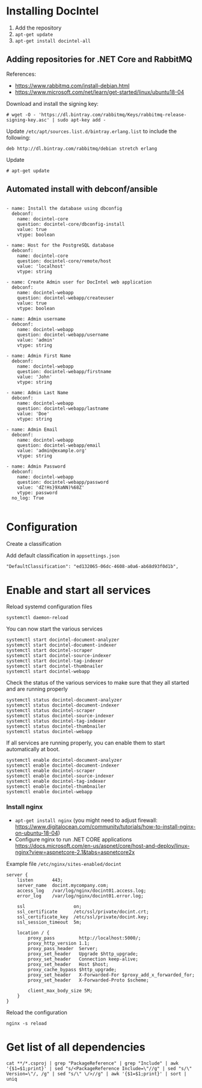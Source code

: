 # Installing DocIntel

1. Add the repository
2. `apt-get update`
3. `apt-get install docintel-all`

## Adding repositories for .NET Core and RabbitMQ

References: 
* https://www.rabbitmq.com/install-debian.html
* https://www.microsoft.com/net/learn/get-started/linux/ubuntu18-04

Download and install the signing key:

    # wget -O - 'https://dl.bintray.com/rabbitmq/Keys/rabbitmq-release-signing-key.asc' | sudo apt-key add -

Update `/etc/apt/sources.list.d/bintray.erlang.list` to include the following:

    deb http://dl.bintray.com/rabbitmq/debian stretch erlang

Update 

    # apt-get update

## Automated install with debconf/ansible

```

- name: Install the database using dbconfig
  debconf:
    name: docintel-core
    question: docintel-core/dbconfig-install
    value: true
    vtype: boolean
    
- name: Host for the PostgreSQL database
  debconf:
    name: docintel-core
    question: docintel-core/remote/host
    value: 'localhost'
    vtype: string

- name: Create Admin user for DocIntel web application
  debconf:
    name: docintel-webapp
    question: docintel-webapp/createuser
    value: true
    vtype: boolean

- name: Admin username
  debconf:
    name: docintel-webapp
    question: docintel-webapp/username
    value: 'admin'
    vtype: string

- name: Admin First Name
  debconf:
    name: docintel-webapp
    question: docintel-webapp/firstname
    value: 'John'
    vtype: string

- name: Admin Last Name
  debconf:
    name: docintel-webapp
    question: docintel-webapp/lastname
    value: 'Doe'
    vtype: string

- name: Admin Email
  debconf:
    name: docintel-webapp
    question: docintel-webapp/email
    value: 'admin@example.org'
    vtype: string

- name: Admin Password
  debconf:
    name: docintel-webapp
    question: docintel-webapp/password
    value: 'dZ!Hs}9XaNN)%68Z'
    vtype: password
  no_log: True
  
```

# Configuration

Create a classification

Add default classification in `appsettings.json`

```
"DefaultClassification": "ed132065-06dc-4608-a0a6-ab68d93f0d1b",
```

# Enable and start all services

Reload systemd configuration files

```
systemctl daemon-reload
```

You can now start the various services

```
systemctl start docintel-document-analyzer
systemctl start docintel-document-indexer
systemctl start docintel-scraper
systemctl start docintel-source-indexer
systemctl start docintel-tag-indexer
systemctl start docintel-thumbnailer
systemctl start docintel-webapp
```

Check the status of the various services to make sure that they all started and are running properly

```
systemctl status docintel-document-analyzer
systemctl status docintel-document-indexer
systemctl status docintel-scraper
systemctl status docintel-source-indexer
systemctl status docintel-tag-indexer
systemctl status docintel-thumbnailer
systemctl status docintel-webapp
```

If all services are running properly, you can enable them to start automatically at boot.

```
systemctl enable docintel-document-analyzer
systemctl enable docintel-document-indexer
systemctl enable docintel-scraper
systemctl enable docintel-source-indexer
systemctl enable docintel-tag-indexer
systemctl enable docintel-thumbnailer
systemctl enable docintel-webapp
```
    
### Install nginx

- `apt-get install nginx`
  (you might need to adjust firewall: https://www.digitalocean.com/community/tutorials/how-to-install-nginx-on-ubuntu-18-04)
- Configure nginx to run .NET CORE applications
  https://docs.microsoft.com/en-us/aspnet/core/host-and-deploy/linux-nginx?view=aspnetcore-2.1&tabs=aspnetcore2x

Example file `/etc/nginx/sites-enabled/docint`
```
server {
    listen       443;
    server_name  docint.mycompany.com;
    access_log   /var/log/nginx/docint01.access.log;
    error_log    /var/log/nginx/docint01.error.log;

    ssl                  on;
    ssl_certificate      /etc/ssl/private/docint.crt;
    ssl_certificate_key  /etc/ssl/private/docint.key;
    ssl_session_timeout  5m;

    location / {
        proxy_pass         http://localhost:5000/;
        proxy_http_version 1.1;
        proxy_pass_header  Server;
        proxy_set_header   Upgrade $http_upgrade;
        proxy_set_header   Connection keep-alive;
        proxy_set_header   Host $host;
        proxy_cache_bypass $http_upgrade;
        proxy_set_header   X-Forwarded-For $proxy_add_x_forwarded_for;
        proxy_set_header   X-Forwarded-Proto $scheme;

        client_max_body_size 5M;
    }
}
```

Reload the configuration

```
nginx -s reload
```

# Get list of all dependencies

    cat **/*.csproj | grep "PackageReference" | grep "Include" | awk '{$1=$1;print}' | sed "s/<PackageReference Include=\"//g" | sed "s/\" Version=\"/, /g" | sed "s/\" \/>//g" | awk '{$1=$1;print}' | sort | uniq

